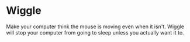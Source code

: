Wiggle
======

Make your computer think the mouse is moving even when it isn't.  Wiggle will stop your computer from going to sleep unless you actually want it to.
